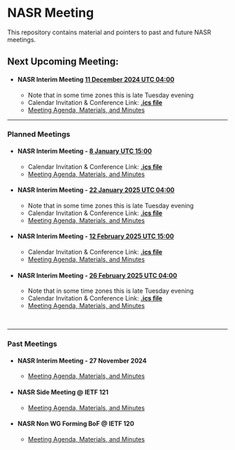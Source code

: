 # NASR Meeting

This repository contains material and pointers to past and future NASR meetings.

## Next Upcoming Meeting:

- #### NASR Interim Meeting [11 December 2024 UTC 04:00](https://www.worldtimebuddy.com/?qm=1&lid=100,5391959,5128581,2988507,1816670,1850147&h=100&date=2024-12-11&sln=4-5&hf=1)
    - Note that in some time zones this is late Tuesday evening
    - Calendar Invitation & Conference Link: **[.ics file](./NASR-Interim-11-Dec-2024/Material/NASR-11122024.ics)**
    - [Meeting Agenda, Materials, and Minutes](./NASR-Interim-11-Dec-2024/README.md)

---

### Planned Meetings

- #### NASR Interim Meeting - [8 January UTC 15:00](https://www.worldtimebuddy.com/?qm=1&lid=100,5391959,5128581,2988507,1816670,1850147&h=100&date=2025-1-8&sln=15-16&hf=1)
    - Calendar Invitation & Conference Link: **[.ics file](./NASR-Interim-08-Jan-2025/Material/NASR-08012025.ics)** 
    - [Meeting Agenda, Materials, and Minutes](./NASR-Interim-08-Jan-2025/README.md)

- #### NASR Interim Meeting - [22 January 2025 UTC 04:00](https://www.worldtimebuddy.com/?qm=1&lid=100,5391959,5128581,2988507,1816670,1850147&h=100&date=2025-1-22&sln=4-5&hf=1) 
    - Note that in some time zones this is late Tuesday evening
    - Calendar Invitation & Conference Link: **[.ics file](./NASR-Interim-22-Jan-2025/Material/NASR-22012025.ics)** 
   - [Meeting Agenda, Materials, and Minutes](./NASR-Interim-22-Jan-2025/README.md)

- #### NASR Interim Meeting - [12 February 2025 UTC 15:00](https://www.worldtimebuddy.com/?qm=1&lid=100,5391959,5128581,2988507,1816670,1850147&h=100&date=2025-2-12&sln=15-16&hf=1)
    - Calendar Invitation & Conference Link: **[.ics file](./NASR-Interim-12-Feb-2025/Material/NASR-12022025.ics)** 
   - [Meeting Agenda, Materials, and Minutes](./NASR-Interim-12-Feb-2025/README.md)

- #### NASR Interim Meeting - [26 February 2025 UTC 04:00](https://www.worldtimebuddy.com/?qm=1&lid=100,5391959,5128581,2988507,1816670,1850147&h=100&date=2025-2-26&sln=4-5&hf=1) 
    - Note that in some time zones this is late Tuesday evening
    - Calendar Invitation & Conference Link: **[.ics file](./NASR-Interim-26-Feb-2025/Material/NASR-26022025.ics)** 
   - [Meeting Agenda, Materials, and Minutes](./NASR-Interim-26-Feb-2025/README.md)
<br>

---

### Past Meetings

- #### NASR Interim Meeting - 27 November 2024
    - [Meeting Agenda, Materials, and Minutes](./NASR-Interim-27-Nov-2024/README.md)

- #### NASR Side Meeting @ IETF 121
    - [Meeting Agenda, Materials, and Minutes](./IETF-121-Side-Meeting/README.md)

- #### NASR Non WG Forming BoF @ IETF 120
    - [Meeting Agenda, Materials, and Minutes](https://datatracker.ietf.org/meeting/120/session/nasr)
